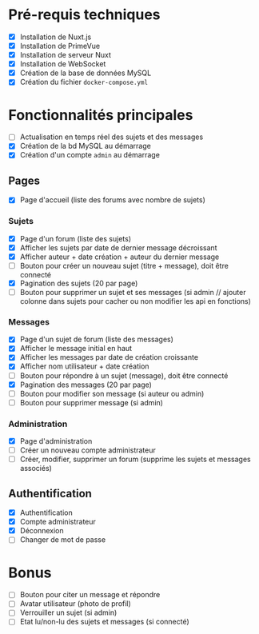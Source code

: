 # Pré-requis techniques

- [x] Installation de Nuxt.js
- [x] Installation de PrimeVue
- [x] Installation de serveur Nuxt
- [x] Installation de WebSocket
- [x] Création de la base de données MySQL
- [x] Création du fichier `docker-compose.yml`

# Fonctionnalités principales

- [ ] Actualisation en temps réel des sujets et des messages
- [x] Création de la bd MySQL au démarrage
- [x] Création d'un compte `admin` au démarrage

## Pages

- [x] Page d'accueil (liste des forums avec nombre de sujets)

### Sujets

- [x] Page d'un forum (liste des sujets)
- [x] Afficher les sujets par date de dernier message décroissant
- [x] Afficher auteur + date création + auteur du dernier message
- [ ] Bouton pour créer un nouveau sujet (titre + message), doit être connecté
- [x] Pagination des sujets (20 par page)
- [ ] Bouton pour supprimer un sujet et ses messages (si admin // ajouter colonne dans sujets pour cacher ou non modifier les api en fonctions)

### Messages

- [x] Page d'un sujet de forum (liste des messages)
- [x] Afficher le message initial en haut
- [x] Afficher les messages par date de création croissante
- [x] Afficher nom utilisateur + date création
- [ ] Bouton pour répondre à un sujet (message), doit être connecté
- [x] Pagination des messages (20 par page)
- [ ] Bouton pour modifier son message (si auteur ou admin)
- [ ] Bouton pour supprimer message (si admin)

### Administration

- [x] Page d'administration
- [ ] Créer un nouveau compte administrateur
- [ ] Créer, modifier, supprimer un forum (supprime les sujets et messages associés)

## Authentification

- [x] Authentification
- [x] Compte administrateur
- [x] Déconnexion
- [ ] Changer de mot de passe

# Bonus

- [ ] Bouton pour citer un message et répondre
- [ ] Avatar utilisateur (photo de profil)
- [ ] Verrouiller un sujet (si admin)
- [ ] Etat lu/non-lu des sujets et messages (si connecté)
